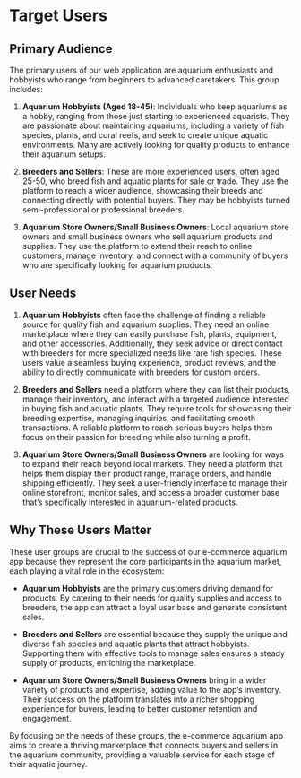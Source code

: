 # Target Users

## Primary Audience

The primary users of our web application are aquarium enthusiasts and hobbyists who range from beginners to advanced caretakers. This group includes:

1. **Aquarium Hobbyists (Aged 18-45)**: Individuals who keep aquariums as a hobby, ranging from those just starting to experienced aquarists. They are passionate about maintaining aquariums, including a variety of fish species, plants, and coral reefs, and seek to create unique aquatic environments. Many are actively looking for quality products to enhance their aquarium setups.

2. **Breeders and Sellers**: These are more experienced users, often aged 25-50, who breed fish and aquatic plants for sale or trade. They use the platform to reach a wider audience, showcasing their breeds and connecting directly with potential buyers. They may be hobbyists turned semi-professional or professional breeders.

3. **Aquarium Store Owners/Small Business Owners**: Local aquarium store owners and small business owners who sell aquarium products and supplies. They use the platform to extend their reach to online customers, manage inventory, and connect with a community of buyers who are specifically looking for aquarium products.

## User Needs

1. **Aquarium Hobbyists** often face the challenge of finding a reliable source for quality fish and aquarium supplies. They need an online marketplace where they can easily purchase fish, plants, equipment, and other accessories. Additionally, they seek advice or direct contact with breeders for more specialized needs like rare fish species. These users value a seamless buying experience, product reviews, and the ability to directly communicate with breeders for custom orders.

2. **Breeders and Sellers** need a platform where they can list their products, manage their inventory, and interact with a targeted audience interested in buying fish and aquatic plants. They require tools for showcasing their breeding expertise, managing inquiries, and facilitating smooth transactions. A reliable platform to reach serious buyers helps them focus on their passion for breeding while also turning a profit.

3. **Aquarium Store Owners/Small Business Owners** are looking for ways to expand their reach beyond local markets. They need a platform that helps them display their product range, manage orders, and handle shipping efficiently. They seek a user-friendly interface to manage their online storefront, monitor sales, and access a broader customer base that’s specifically interested in aquarium-related products.

## Why These Users Matter

These user groups are crucial to the success of our e-commerce aquarium app because they represent the core participants in the aquarium market, each playing a vital role in the ecosystem:

- **Aquarium Hobbyists** are the primary customers driving demand for products. By catering to their needs for quality supplies and access to breeders, the app can attract a loyal user base and generate consistent sales.

- **Breeders and Sellers** are essential because they supply the unique and diverse fish species and aquatic plants that attract hobbyists. Supporting them with effective tools to manage sales ensures a steady supply of products, enriching the marketplace.

- **Aquarium Store Owners/Small Business Owners** bring in a wider variety of products and expertise, adding value to the app’s inventory. Their success on the platform translates into a richer shopping experience for buyers, leading to better customer retention and engagement.

By focusing on the needs of these groups, the e-commerce aquarium app aims to create a thriving marketplace that connects buyers and sellers in the aquarium community, providing a valuable service for each stage of their aquatic journey.

